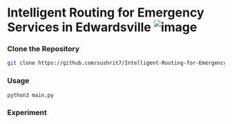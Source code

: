 # Intelligent Routing for Emergency Services in Edwardsville ![image](https://github.com/sushrit7/Intelligent-Routing-for-Emergency-Services-in-Edwardsville/assets/69793434/0c4ccbb3-40af-499c-8164-da021cc3f587)


### Clone the Repository

```bash
git clone https://github.com/sushrit7/Intelligent-Routing-for-Emergency-Services-in-Edwardsville
```

### Usage
```bash
python3 main.py 
```

### Experiment